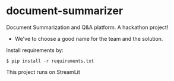 # document-summarizer

Document Summarization and Q&amp;A platform. A hackathon project!

- We've to choose a good name for the team and the solution.

Install requirements by:

    $ pip install -r requirements.txt


This project runs on StreamLit
